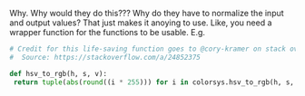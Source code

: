 Why.
Why would they do this???
Why do they have to normalize the input and output values?
That just makes it anoying to use.
Like, you need a wrapper function for the functions to be usable.
E.g.
```python
# Credit for this life-saving function goes to @cory-kramer on stack overflow.
#  Source: https://stackoverflow.com/a/24852375

def hsv_to_rgb(h, s, v):
 return tuple(abs(round((i * 255))) for i in colorsys.hsv_to_rgb(h, s, v))
```